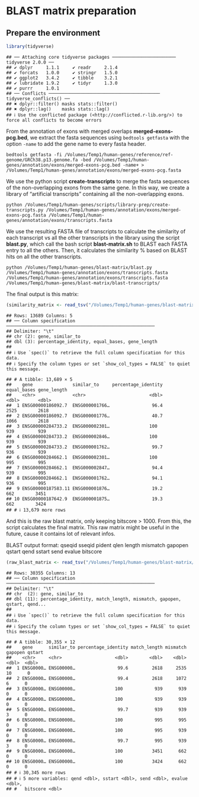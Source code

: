 BLAST matrix preparation
================

## Prepare the environment

``` r
library(tidyverse)
```

    ## ── Attaching core tidyverse packages ──────────────────────── tidyverse 2.0.0 ──
    ## ✔ dplyr     1.1.1     ✔ readr     2.1.4
    ## ✔ forcats   1.0.0     ✔ stringr   1.5.0
    ## ✔ ggplot2   3.4.2     ✔ tibble    3.2.1
    ## ✔ lubridate 1.9.2     ✔ tidyr     1.3.0
    ## ✔ purrr     1.0.1     
    ## ── Conflicts ────────────────────────────────────────── tidyverse_conflicts() ──
    ## ✖ dplyr::filter() masks stats::filter()
    ## ✖ dplyr::lag()    masks stats::lag()
    ## ℹ Use the conflicted package (<http://conflicted.r-lib.org/>) to force all conflicts to become errors

From the annotation of exons with merged overlaps
**merged-exons-pcg.bed**, we extract the fasta sequences using
`bedtools getfasta` with the option `-name` to add the gene name to
every fasta header.

    bedtools getfasta -fi /Volumes/Temp1/human-genes/reference/ref-genome/GRCh38.p13.genome.fa -bed /Volumes/Temp1/human-genes/annotation/exons/merged-exons-pcg.bed -name+ > /Volumes/Temp1/human-genes/annotation/exons/merged-exons-pcg.fasta

We use the python script **create-transcripts** to merge the fasta
sequences of the non-overlapping exons from the same gene. In this way,
we create a library of “artificial transcripts” containing all the
non-overlapping exons.

    python /Volumes/Temp1/human-genes/scripts/library-prep/create-transcripts.py /Volumes/Temp1/human-genes/annotation/exons/merged-exons-pcg.fasta /Volumes/Temp1/human-genes/annotation/exons/transcripts.fasta

We use the resulting FASTA file of transcripts to calculate the
similarity of each transcript vs all the other transcripts in the
library using the script **blast.py**, which call the bash script
**blast-matrix.sh** to BLAST each FASTA entry to all the others. Then,
it calculates the similarity % based on BLAST hits on all the other
transcripts.

    python /Volumes/Temp1/human-genes/blast-matrix/blast.py /Volumes/Temp1/human-genes/annotation/exons/transcripts.fasta /Volumes/Temp1/human-genes/annotation/exons/transcripts.fasta /Volumes/Temp1/human-genes/blast-matrix/blast-transcripts/

The final output is this matrix:

``` r
(similarity_matrix <- read_tsv("/Volumes/Temp1/human-genes/blast-matrix/similarity.blast", col_names = c("gene", "similar_to", "percentage_identity", "equal_bases", "gene_length")))
```

    ## Rows: 13689 Columns: 5
    ## ── Column specification ────────────────────────────────────────────────────────
    ## Delimiter: "\t"
    ## chr (2): gene, similar_to
    ## dbl (3): percentage_identity, equal_bases, gene_length
    ## 
    ## ℹ Use `spec()` to retrieve the full column specification for this data.
    ## ℹ Specify the column types or set `show_col_types = FALSE` to quiet this message.

    ## # A tibble: 13,689 × 5
    ##    gene               similar_to     percentage_identity equal_bases gene_length
    ##    <chr>              <chr>                        <dbl>       <dbl>       <dbl>
    ##  1 ENSG00000186092.7  ENSG000001766…                96.4        2525        2618
    ##  2 ENSG00000186092.7  ENSG000001776…                40.7        1066        2618
    ##  3 ENSG00000284733.2  ENSG000002301…               100           939         939
    ##  4 ENSG00000284733.2  ENSG000002846…               100           939         939
    ##  5 ENSG00000284733.2  ENSG000001762…                99.7         936         939
    ##  6 ENSG00000284662.1  ENSG000002301…               100           995         995
    ##  7 ENSG00000284662.1  ENSG000002847…                94.4         939         995
    ##  8 ENSG00000284662.1  ENSG000001762…                94.1         936         995
    ##  9 ENSG00000187583.11 ENSG000001876…                19.2         662        3451
    ## 10 ENSG00000187642.9  ENSG000001875…                19.3         662        3424
    ## # ℹ 13,679 more rows

And this is the raw blast matrix, only keeping bitscore \> 1000. From
this, the script calculates the final matrix. This raw matrix might be
useful in the future, cause it contains lot of relevant infos.

BLAST output format: qseqid sseqid pident qlen length mismatch gapopen
qstart qend sstart send evalue bitscore

``` r
(raw_blast_matrix <- read_tsv("/Volumes/Temp1/human-genes/blast-matrix/merged.blast", col_names = c("gene", "similar_to", "percentage_identity", "match_length", "mismatch", "gapopen", "qstart", "qend", "sstart", "send", "evalue", "x", "bitscore")) %>% select(-x))
```

    ## Rows: 30355 Columns: 13
    ## ── Column specification ────────────────────────────────────────────────────────
    ## Delimiter: "\t"
    ## chr  (2): gene, similar_to
    ## dbl (11): percentage_identity, match_length, mismatch, gapopen, qstart, qend...
    ## 
    ## ℹ Use `spec()` to retrieve the full column specification for this data.
    ## ℹ Specify the column types or set `show_col_types = FALSE` to quiet this message.

    ## # A tibble: 30,355 × 12
    ##    gene      similar_to percentage_identity match_length mismatch gapopen qstart
    ##    <chr>     <chr>                    <dbl>        <dbl>    <dbl>   <dbl>  <dbl>
    ##  1 ENSG0000… ENSG00000…                99.6         2618     2535      10      0
    ##  2 ENSG0000… ENSG00000…                99.4         2618     1072       6      0
    ##  3 ENSG0000… ENSG00000…               100            939      939       0      0
    ##  4 ENSG0000… ENSG00000…               100            939      939       0      0
    ##  5 ENSG0000… ENSG00000…                99.7          939      939       3      0
    ##  6 ENSG0000… ENSG00000…               100            995      995       0      0
    ##  7 ENSG0000… ENSG00000…               100            995      939       0      0
    ##  8 ENSG0000… ENSG00000…                99.7          995      939       3      0
    ##  9 ENSG0000… ENSG00000…               100           3451      662       0      0
    ## 10 ENSG0000… ENSG00000…               100           3424      662       0      0
    ## # ℹ 30,345 more rows
    ## # ℹ 5 more variables: qend <dbl>, sstart <dbl>, send <dbl>, evalue <dbl>,
    ## #   bitscore <dbl>
